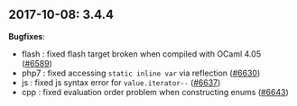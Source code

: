 
## 2017-10-08: 3.4.4

__Bugfixes__:

* flash : fixed flash target broken when compiled with OCaml 4.05 ([#6589](https://github.com/HaxeFoundation/haxe/issues/6589))
* php7 : fixed accessing `static inline var` via reflection ([#6630](https://github.com/HaxeFoundation/haxe/issues/6630))
* js : fixed js syntax error for `value.iterator--` ([#6637](https://github.com/HaxeFoundation/haxe/issues/6637))
* cpp : fixed evaluation order problem when constructing enums ([#6643](https://github.com/HaxeFoundation/haxe/issues/6643))
